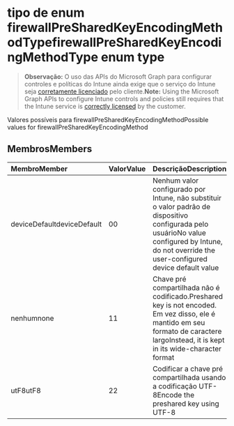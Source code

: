 # <a name="firewallpresharedkeyencodingmethodtype-enum-type"></a><span data-ttu-id="033c1-101">tipo de enum firewallPreSharedKeyEncodingMethodType</span><span class="sxs-lookup"><span data-stu-id="033c1-101">firewallPreSharedKeyEncodingMethodType enum type</span></span>

> <span data-ttu-id="033c1-102">**Observação:** O uso das APIs do Microsoft Graph para configurar controles e políticas do Intune ainda exige que o serviço do Intune seja [corretamente licenciado](https://go.microsoft.com/fwlink/?linkid=839381) pelo cliente.</span><span class="sxs-lookup"><span data-stu-id="033c1-102">**Note:** Using the Microsoft Graph APIs to configure Intune controls and policies still requires that the Intune service is [correctly licensed](https://go.microsoft.com/fwlink/?linkid=839381) by the customer.</span></span>

<span data-ttu-id="033c1-103">Valores possíveis para firewallPreSharedKeyEncodingMethod</span><span class="sxs-lookup"><span data-stu-id="033c1-103">Possible values for firewallPreSharedKeyEncodingMethod</span></span>
## <a name="members"></a><span data-ttu-id="033c1-104">Membros</span><span class="sxs-lookup"><span data-stu-id="033c1-104">Members</span></span>
|<span data-ttu-id="033c1-105">Membro</span><span class="sxs-lookup"><span data-stu-id="033c1-105">Member</span></span>|<span data-ttu-id="033c1-106">Valor</span><span class="sxs-lookup"><span data-stu-id="033c1-106">Value</span></span>|<span data-ttu-id="033c1-107">Descrição</span><span class="sxs-lookup"><span data-stu-id="033c1-107">Description</span></span>|
|:---|:---|:---|
|<span data-ttu-id="033c1-108">deviceDefault</span><span class="sxs-lookup"><span data-stu-id="033c1-108">deviceDefault</span></span>|<span data-ttu-id="033c1-109">0</span><span class="sxs-lookup"><span data-stu-id="033c1-109">0</span></span>|<span data-ttu-id="033c1-110">Nenhum valor configurado por Intune, não substituir o valor padrão de dispositivo configurada pelo usuário</span><span class="sxs-lookup"><span data-stu-id="033c1-110">No value configured by Intune, do not override the user-configured device default value</span></span>|
|<span data-ttu-id="033c1-111">nenhum</span><span class="sxs-lookup"><span data-stu-id="033c1-111">none</span></span>|<span data-ttu-id="033c1-112">1</span><span class="sxs-lookup"><span data-stu-id="033c1-112">1</span></span>|<span data-ttu-id="033c1-113">Chave pré compartilhada não é codificado.</span><span class="sxs-lookup"><span data-stu-id="033c1-113">Preshared key is not encoded.</span></span> <span data-ttu-id="033c1-114">Em vez disso, ele é mantido em seu formato de caractere largo</span><span class="sxs-lookup"><span data-stu-id="033c1-114">Instead, it is kept in its wide-character format</span></span>|
|<span data-ttu-id="033c1-115">utF8</span><span class="sxs-lookup"><span data-stu-id="033c1-115">utF8</span></span>|<span data-ttu-id="033c1-116">2</span><span class="sxs-lookup"><span data-stu-id="033c1-116">2</span></span>|<span data-ttu-id="033c1-117">Codificar a chave pré compartilhada usando a codificação UTF-8</span><span class="sxs-lookup"><span data-stu-id="033c1-117">Encode the preshared key using UTF-8</span></span>|



